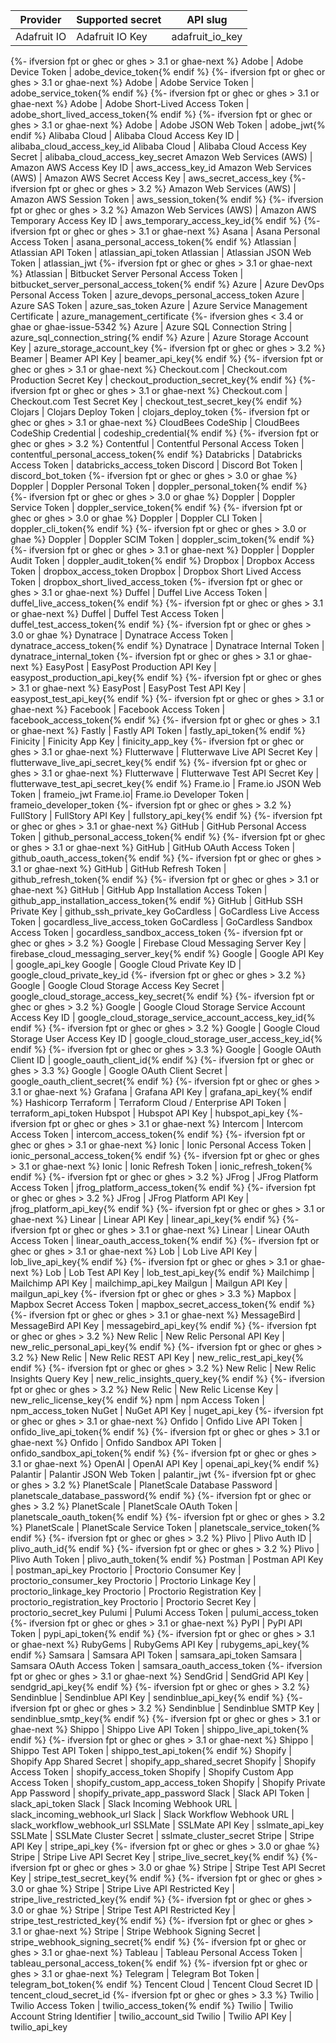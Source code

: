 Provider | Supported secret | API slug
--- | --- | ---
Adafruit IO | Adafruit IO Key | adafruit_io_key
{%- ifversion fpt or ghec or ghes > 3.1 or ghae-next %}
Adobe | Adobe Device Token | adobe_device_token{% endif %}
{%- ifversion fpt or ghec or ghes > 3.1 or ghae-next %}
Adobe | Adobe Service Token | adobe_service_token{% endif %}
{%- ifversion fpt or ghec or ghes > 3.1 or ghae-next %}
Adobe | Adobe Short-Lived Access Token | adobe_short_lived_access_token{% endif %}
{%- ifversion fpt or ghec or ghes > 3.1 or ghae-next %}
Adobe | Adobe JSON Web Token | adobe_jwt{% endif %}
Alibaba Cloud | Alibaba Cloud Access Key ID | alibaba_cloud_access_key_id
Alibaba Cloud | Alibaba Cloud Access Key Secret | alibaba_cloud_access_key_secret
Amazon Web Services (AWS) | Amazon AWS Access Key ID | aws_access_key_id
Amazon Web Services (AWS) | Amazon AWS Secret Access Key | aws_secret_access_key
{%- ifversion fpt or ghec or ghes > 3.2 %}
Amazon Web Services (AWS) | Amazon AWS Session Token | aws_session_token{% endif %}
{%- ifversion fpt or ghec or ghes > 3.2 %}
Amazon Web Services (AWS) | Amazon AWS Temporary Access Key ID | aws_temporary_access_key_id{% endif %}
{%- ifversion fpt or ghec or ghes > 3.1 or ghae-next %}
Asana | Asana Personal Access Token | asana_personal_access_token{% endif %}
Atlassian | Atlassian API Token | atlassian_api_token
Atlassian | Atlassian JSON Web Token | atlassian_jwt
{%- ifversion fpt or ghec or ghes > 3.1 or ghae-next %}
Atlassian | Bitbucket Server Personal Access Token | bitbucket_server_personal_access_token{% endif %}
Azure | Azure DevOps Personal Access Token | azure_devops_personal_access_token
Azure | Azure SAS Token | azure_sas_token
Azure | Azure Service Management Certificate | azure_management_certificate
{%- ifversion ghes < 3.4 or ghae or ghae-issue-5342 %}
Azure | Azure SQL Connection String | azure_sql_connection_string{% endif %}
Azure | Azure Storage Account Key | azure_storage_account_key
{%- ifversion fpt or ghec or ghes > 3.2 %}
Beamer | Beamer API Key | beamer_api_key{% endif %}
{%- ifversion fpt or ghec or ghes > 3.1 or ghae-next %}
Checkout.com | Checkout.com Production Secret Key | checkout_production_secret_key{% endif %}
{%- ifversion fpt or ghec or ghes > 3.1 or ghae-next %}
Checkout.com | Checkout.com Test Secret Key | checkout_test_secret_key{% endif %}
Clojars | Clojars Deploy Token | clojars_deploy_token
{%- ifversion fpt or ghec or ghes > 3.1 or ghae-next %}
CloudBees CodeShip | CloudBees CodeShip Credential | codeship_credential{% endif %}
{%- ifversion fpt or ghec or ghes > 3.2 %}
Contentful | Contentful Personal Access Token | contentful_personal_access_token{% endif %}
Databricks | Databricks Access Token | databricks_access_token
Discord | Discord Bot Token | discord_bot_token
{%- ifversion fpt or ghec or ghes > 3.0 or ghae %}
Doppler | Doppler Personal Token | doppler_personal_token{% endif %}
{%- ifversion fpt or ghec or ghes > 3.0 or ghae %}
Doppler | Doppler Service Token | doppler_service_token{% endif %}
{%- ifversion fpt or ghec or ghes > 3.0 or ghae %}
Doppler | Doppler CLI Token | doppler_cli_token{% endif %}
{%- ifversion fpt or ghec or ghes > 3.0 or ghae %}
Doppler | Doppler SCIM Token | doppler_scim_token{% endif %}
{%- ifversion fpt or ghec or ghes > 3.1 or ghae-next %}
Doppler | Doppler Audit Token | doppler_audit_token{% endif %}
Dropbox | Dropbox Access Token | dropbox_access_token
Dropbox | Dropbox Short Lived Access Token | dropbox_short_lived_access_token
{%- ifversion fpt or ghec or ghes > 3.1 or ghae-next %}
Duffel | Duffel Live Access Token | duffel_live_access_token{% endif %}
{%- ifversion fpt or ghec or ghes > 3.1 or ghae-next %}
Duffel | Duffel Test Access Token | duffel_test_access_token{% endif %}
{%- ifversion fpt or ghec or ghes > 3.0 or ghae %}
Dynatrace | Dynatrace Access Token | dynatrace_access_token{% endif %}
Dynatrace | Dynatrace Internal Token | dynatrace_internal_token
{%- ifversion fpt or ghec or ghes > 3.1 or ghae-next %}
EasyPost | EasyPost Production API Key | easypost_production_api_key{% endif %}
{%- ifversion fpt or ghec or ghes > 3.1 or ghae-next %}
EasyPost | EasyPost Test API Key | easypost_test_api_key{% endif %}
{%- ifversion fpt or ghec or ghes > 3.1 or ghae-next %}
Facebook | Facebook Access Token | facebook_access_token{% endif %}
{%- ifversion fpt or ghec or ghes > 3.1 or ghae-next %}
Fastly | Fastly API Token | fastly_api_token{% endif %}
Finicity | Finicity App Key | finicity_app_key
{%- ifversion fpt or ghec or ghes > 3.1 or ghae-next %}
Flutterwave | Flutterwave Live API Secret Key | flutterwave_live_api_secret_key{% endif %}
{%- ifversion fpt or ghec or ghes > 3.1 or ghae-next %}
Flutterwave | Flutterwave Test API Secret Key | flutterwave_test_api_secret_key{% endif %}
Frame.io | Frame.io JSON Web Token | frameio_jwt
Frame.io| Frame.io Developer Token | frameio_developer_token
{%- ifversion fpt or ghec or ghes > 3.2 %}
FullStory | FullStory API Key | fullstory_api_key{% endif %}
{%- ifversion fpt or ghec or ghes > 3.1 or ghae-next %}
GitHub | GitHub Personal Access Token | github_personal_access_token{% endif %}
{%- ifversion fpt or ghec or ghes > 3.1 or ghae-next %}
GitHub | GitHub OAuth Access Token | github_oauth_access_token{% endif %}
{%- ifversion fpt or ghec or ghes > 3.1 or ghae-next %}
GitHub | GitHub Refresh Token | github_refresh_token{% endif %}
{%- ifversion fpt or ghec or ghes > 3.1 or ghae-next %}
GitHub | GitHub App Installation Access Token | github_app_installation_access_token{% endif %}
GitHub | GitHub SSH Private Key | github_ssh_private_key
GoCardless | GoCardless Live Access Token | gocardless_live_access_token
GoCardless | GoCardless Sandbox Access Token | gocardless_sandbox_access_token
{%- ifversion fpt or ghec or ghes > 3.2 %}
Google | Firebase Cloud Messaging Server Key | firebase_cloud_messaging_server_key{% endif %}
Google | Google API Key | google_api_key
Google | Google Cloud Private Key ID | google_cloud_private_key_id
{%- ifversion fpt or ghec or ghes > 3.2 %}
Google | Google Cloud Storage Access Key Secret | google_cloud_storage_access_key_secret{% endif %}
{%- ifversion fpt or ghec or ghes > 3.2 %}
Google | Google Cloud Storage Service Account Access Key ID | google_cloud_storage_service_account_access_key_id{% endif %}
{%- ifversion fpt or ghec or ghes > 3.2 %}
Google | Google Cloud Storage User Access Key ID | google_cloud_storage_user_access_key_id{% endif %}
{%- ifversion fpt or ghec or ghes > 3.3 %}
Google | Google OAuth Client ID | google_oauth_client_id{% endif %}
{%- ifversion fpt or ghec or ghes > 3.3 %}
Google | Google OAuth Client Secret | google_oauth_client_secret{% endif %}
{%- ifversion fpt or ghec or ghes > 3.1 or ghae-next %}
Grafana | Grafana API Key | grafana_api_key{% endif %}
Hashicorp Terraform | Terraform Cloud / Enterprise API Token | terraform_api_token
Hubspot | Hubspot API Key | hubspot_api_key
{%- ifversion fpt or ghec or ghes > 3.1 or ghae-next %}
Intercom | Intercom Access Token | intercom_access_token{% endif %}
{%- ifversion fpt or ghec or ghes > 3.1 or ghae-next %}
Ionic | Ionic Personal Access Token | ionic_personal_access_token{% endif %}
{%- ifversion fpt or ghec or ghes > 3.1 or ghae-next %}
Ionic | Ionic Refresh Token | ionic_refresh_token{% endif %}
{%- ifversion fpt or ghec or ghes > 3.2 %}
JFrog | JFrog Platform Access Token | jfrog_platform_access_token{% endif %}
{%- ifversion fpt or ghec or ghes > 3.2 %}
JFrog | JFrog Platform API Key | jfrog_platform_api_key{% endif %}
{%- ifversion fpt or ghec or ghes > 3.1 or ghae-next %}
Linear | Linear API Key | linear_api_key{% endif %}
{%- ifversion fpt or ghec or ghes > 3.1 or ghae-next %}
Linear | Linear OAuth Access Token | linear_oauth_access_token{% endif %}
{%- ifversion fpt or ghec or ghes > 3.1 or ghae-next %}
Lob | Lob Live API Key | lob_live_api_key{% endif %}
{%- ifversion fpt or ghec or ghes > 3.1 or ghae-next %}
Lob | Lob Test API Key | lob_test_api_key{% endif %}
Mailchimp | Mailchimp API Key | mailchimp_api_key
Mailgun | Mailgun API Key | mailgun_api_key
{%- ifversion fpt or ghec or ghes > 3.3 %}
Mapbox | Mapbox Secret Access Token | mapbox_secret_access_token{% endif %}
{%- ifversion fpt or ghec or ghes > 3.1 or ghae-next %}
MessageBird | MessageBird API Key | messagebird_api_key{% endif %}
{%- ifversion fpt or ghec or ghes > 3.2 %}
New Relic | New Relic Personal API Key | new_relic_personal_api_key{% endif %}
{%- ifversion fpt or ghec or ghes > 3.2 %}
New Relic | New Relic REST API Key | new_relic_rest_api_key{% endif %}
{%- ifversion fpt or ghec or ghes > 3.2 %}
New Relic | New Relic Insights Query Key | new_relic_insights_query_key{% endif %}
{%- ifversion fpt or ghec or ghes > 3.2 %}
New Relic | New Relic License Key | new_relic_license_key{% endif %}
npm | npm Access Token | npm_access_token
NuGet | NuGet API Key | nuget_api_key
{%- ifversion fpt or ghec or ghes > 3.1 or ghae-next %}
Onfido | Onfido Live API Token | onfido_live_api_token{% endif %}
{%- ifversion fpt or ghec or ghes > 3.1 or ghae-next %}
Onfido | Onfido Sandbox API Token | onfido_sandbox_api_token{% endif %}
{%- ifversion fpt or ghec or ghes > 3.1 or ghae-next %}
OpenAI | OpenAI API Key | openai_api_key{% endif %}
Palantir | Palantir JSON Web Token | palantir_jwt
{%- ifversion fpt or ghec or ghes > 3.2 %}
PlanetScale | PlanetScale Database Password | planetscale_database_password{% endif %}
{%- ifversion fpt or ghec or ghes > 3.2 %}
PlanetScale | PlanetScale OAuth Token | planetscale_oauth_token{% endif %}
{%- ifversion fpt or ghec or ghes > 3.2 %}
PlanetScale | PlanetScale Service Token | planetscale_service_token{% endif %}
{%- ifversion fpt or ghec or ghes > 3.2 %}
Plivo | Plivo Auth ID | plivo_auth_id{% endif %}
{%- ifversion fpt or ghec or ghes > 3.2 %}
Plivo | Plivo Auth Token | plivo_auth_token{% endif %}
Postman | Postman API Key | postman_api_key
Proctorio | Proctorio Consumer Key | proctorio_consumer_key
Proctorio | Proctorio Linkage Key | proctorio_linkage_key
Proctorio | Proctorio Registration Key | proctorio_registration_key
Proctorio | Proctorio Secret Key | proctorio_secret_key
Pulumi | Pulumi Access Token | pulumi_access_token
{%- ifversion fpt or ghec or ghes > 3.1 or ghae-next %}
PyPI | PyPI API Token | pypi_api_token{% endif %}
{%- ifversion fpt or ghec or ghes > 3.1 or ghae-next %}
RubyGems | RubyGems API Key | rubygems_api_key{% endif %}
Samsara | Samsara API Token | samsara_api_token
Samsara | Samsara OAuth Access Token | samsara_oauth_access_token
{%- ifversion fpt or ghec or ghes > 3.1 or ghae-next %}
SendGrid | SendGrid API Key | sendgrid_api_key{% endif %}
{%- ifversion fpt or ghec or ghes > 3.2 %}
Sendinblue | Sendinblue API Key | sendinblue_api_key{% endif %}
{%- ifversion fpt or ghec or ghes > 3.2 %}
Sendinblue | Sendinblue SMTP Key | sendinblue_smtp_key{% endif %}
{%- ifversion fpt or ghec or ghes > 3.1 or ghae-next %}
Shippo | Shippo Live API Token | shippo_live_api_token{% endif %}
{%- ifversion fpt or ghec or ghes > 3.1 or ghae-next %}
Shippo | Shippo Test API Token | shippo_test_api_token{% endif %}
Shopify | Shopify App Shared Secret | shopify_app_shared_secret
Shopify | Shopify Access Token | shopify_access_token
Shopify | Shopify Custom App Access Token | shopify_custom_app_access_token
Shopify | Shopify Private App Password | shopify_private_app_password
Slack | Slack API Token | slack_api_token
Slack | Slack Incoming Webhook URL | slack_incoming_webhook_url
Slack | Slack Workflow Webhook URL | slack_workflow_webhook_url
SSLMate | SSLMate API Key | sslmate_api_key
SSLMate | SSLMate Cluster Secret | sslmate_cluster_secret
Stripe | Stripe API Key | stripe_api_key
{%- ifversion fpt or ghec or ghes > 3.0 or ghae %}
Stripe | Stripe Live API Secret Key | stripe_live_secret_key{% endif %}
{%- ifversion fpt or ghec or ghes > 3.0 or ghae %}
Stripe | Stripe Test API Secret Key | stripe_test_secret_key{% endif %}
{%- ifversion fpt or ghec or ghes > 3.0 or ghae %}
Stripe | Stripe Live API Restricted Key | stripe_live_restricted_key{% endif %}
{%- ifversion fpt or ghec or ghes > 3.0 or ghae %}
Stripe | Stripe Test API Restricted Key | stripe_test_restricted_key{% endif %}
{%- ifversion fpt or ghec or ghes > 3.1 or ghae-next %}
Stripe | Stripe Webhook Signing Secret | stripe_webhook_signing_secret{% endif %}
{%- ifversion fpt or ghec or ghes > 3.1 or ghae-next %}
Tableau | Tableau Personal Access Token | tableau_personal_access_token{% endif %}
{%- ifversion fpt or ghec or ghes > 3.1 or ghae-next %}
Telegram | Telegram Bot Token | telegram_bot_token{% endif %}
Tencent Cloud | Tencent Cloud Secret ID | tencent_cloud_secret_id
{%- ifversion fpt or ghec or ghes > 3.3 %}
Twilio | Twilio Access Token | twilio_access_token{% endif %}
Twilio | Twilio Account String Identifier | twilio_account_sid
Twilio | Twilio API Key | twilio_api_key
